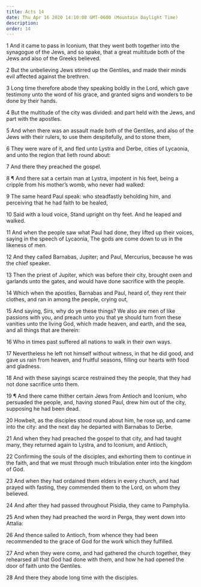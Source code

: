```yaml
---
title: Acts 14
date: Thu Apr 16 2020 14:10:08 GMT-0600 (Mountain Daylight Time)
description: 
order: 14
---
```


<p>
  1 And it came to pass in Iconium, that they went both together into the
  synagogue of the Jews, and so spake, that a great multitude both of the Jews
  and also of the Greeks believed.
</p>
<p>
  2 But the unbelieving Jews stirred up the Gentiles, and made their minds evil
  affected against the brethren.
</p>
<p>
  3 Long time therefore abode they speaking boldly in the Lord, which gave
  testimony unto the word of his grace, and granted signs and wonders to be done
  by their hands.
</p>
<p>
  4 But the multitude of the city was divided: and part held with the Jews, and
  part with the apostles.
</p>
<p>
  5 And when there was an assault made both of the Gentiles, and also of the
  Jews with their rulers, to use them despitefully, and to stone them,
</p>
<p>
  6 They were ware of it, and fled unto Lystra and Derbe, cities of Lycaonia,
  and unto the region that lieth round about:
</p>
<p>7 And there they preached the gospel.</p>
<p>
  8 &#xB6; And there sat a certain man at Lystra, impotent in his feet, being a
  cripple from his mother&#x2019;s womb, who never had walked:
</p>
<p>
  9 The same heard Paul speak: who steadfastly beholding him, and perceiving
  that he had faith to be healed,
</p>
<p>
  10 Said with a loud voice, Stand upright on thy feet. And he leaped and
  walked.
</p>
<p>
  11 And when the people saw what Paul had done, they lifted up their voices,
  saying in the speech of Lycaonia, The gods are come down to us in the likeness
  of men.
</p>
<p>
  12 And they called Barnabas, Jupiter; and Paul, Mercurius, because he was the
  chief speaker.
</p>
<p>
  13 Then the priest of Jupiter, which was before their city, brought oxen and
  garlands unto the gates, and would have done sacrifice with the people.
</p>
<p>
  14 Which when the apostles, Barnabas and Paul, heard of, they rent their
  clothes, and ran in among the people, crying out,
</p>
<span></span>
<p>
  15 And saying, Sirs, why do ye these things? We also are men of like passions
  with you, and preach unto you that ye should turn from these vanities unto the
  living God, which made heaven, and earth, and the sea, and all things that are
  therein:
</p>
<p>16 Who in times past suffered all nations to walk in their own ways.</p>
<p>
  17 Nevertheless he left not himself without witness, in that he did good, and
  gave us rain from heaven, and fruitful seasons, filling our hearts with food
  and gladness.
</p>
<p>
  18 And with these sayings scarce restrained they the people, that they had not
  done sacrifice unto them.
</p>
<p>
  19 &#xB6; And there came thither certain Jews from Antioch and Iconium, who
  persuaded the people, and, having stoned Paul, drew him out of the city,
  supposing he had been dead.
</p>
<p>
  20 Howbeit, as the disciples stood round about him, he rose up, and came into
  the city: and the next day he departed with Barnabas to Derbe.
</p>
<p>
  21 And when they had preached the gospel to that city, and had taught many,
  they returned again to Lystra, and to Iconium, and Antioch,
</p>
<p>
  22 Confirming the souls of the disciples, and exhorting them to continue in
  the faith, and that we must through much tribulation enter into the kingdom of
  God.
</p>
<p>
  23 And when they had ordained them elders in every church, and had prayed with
  fasting, they commended them to the Lord, on whom they believed.
</p>
<p>24 And after they had passed throughout Pisidia, they came to Pamphylia.</p>
<p>
  25 And when they had preached the word in Perga, they went down into Attalia:
</p>
<p>
  26 And thence sailed to Antioch, from whence they had been recommended to the
  grace of God for the work which they fulfilled.
</p>
<p>
  27 And when they were come, and had gathered the church together, they
  rehearsed all that God had done with them, and how he had opened the door of
  faith unto the Gentiles.
</p>
<p>28 And there they abode long time with the disciples.</p>
